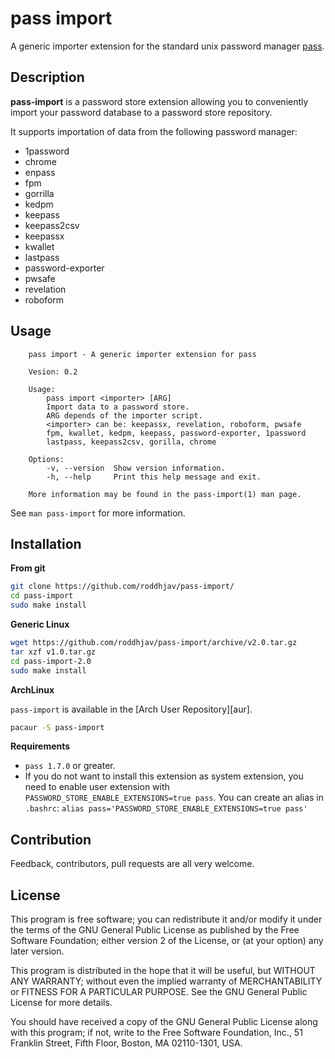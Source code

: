 # pass import

A generic importer extension for the standard unix password manager
[pass](https://www.passwordstore.org/).

## Description
**pass-import** is a password store extension allowing you to conveniently
import your password database to a password store repository.

It supports importation of data from the following password manager:
* 1password
* chrome
* enpass
* fpm
* gorrilla
* kedpm
* keepass
* keepass2csv
* keepassx
* kwallet
* lastpass
* password-exporter
* pwsafe
* revelation
* roboform


## Usage

		pass import - A generic importer extension for pass

		Vesion: 0.2

		Usage:
		    pass import <importer> [ARG]
			Import data to a password store.
			ARG depends of the importer script.
			<importer> can be: keepassx, revelation, roboform, pwsafe
			fpm, kwallet, kedpm, keepass, password-exporter, 1password
			lastpass, keepass2csv, gorilla, chrome

		Options:
		    -v, --version  Show version information.
		    -h, --help	   Print this help message and exit.

		More information may be found in the pass-import(1) man page.

See `man pass-import` for more information.


## Installation

**From git**
```sh
git clone https://github.com/roddhjav/pass-import/
cd pass-import
sudo make install
```

**Generic Linux**
```sh
wget https://github.com/roddhjav/pass-import/archive/v2.0.tar.gz
tar xzf v1.0.tar.gz
cd pass-import-2.0
sudo make install
```

**ArchLinux**

`pass-import` is available in the [Arch User Repository][aur].
```sh
pacaur -S pass-import
```

**Requirements**
* `pass 1.7.0` or greater.
* If you do not want to install this extension as system extension, you need to
enable user extension with `PASSWORD_STORE_ENABLE_EXTENSIONS=true pass`. You can
create an alias in `.bashrc`: `alias pass='PASSWORD_STORE_ENABLE_EXTENSIONS=true pass'`

## Contribution
Feedback, contributors, pull requests are all very welcome.


## License

This program is free software; you can redistribute it and/or
modify it under the terms of the GNU General Public License
as published by the Free Software Foundation; either version 2
of the License, or (at your option) any later version.

This program is distributed in the hope that it will be useful,
but WITHOUT ANY WARRANTY; without even the implied warranty of
MERCHANTABILITY or FITNESS FOR A PARTICULAR PURPOSE.  See the
GNU General Public License for more details.

You should have received a copy of the GNU General Public License
along with this program; if not, write to the Free Software
Foundation, Inc., 51 Franklin Street, Fifth Floor, Boston, MA  02110-1301, USA.
